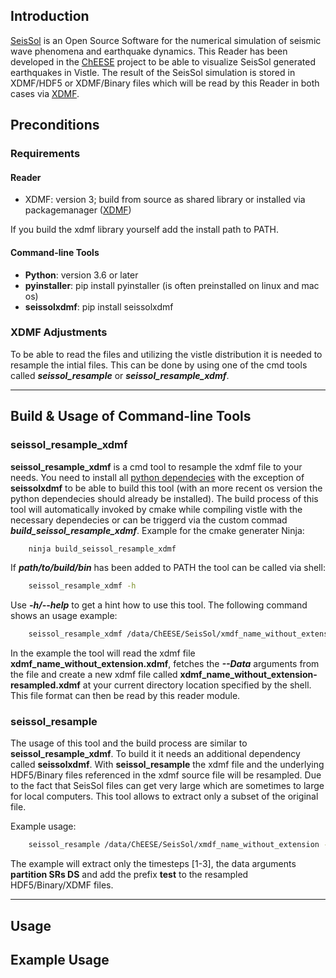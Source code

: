 [headline]:<>

## Introduction

[SeisSol](https://www.seissol.org/) is an Open Source Software for the numerical simulation of seismic wave phenomena and earthquake dynamics. This Reader has been developed in the [ChEESE](https://cheese-coe.eu/https://cheese-coe.eu/) project to be able to visualize SeisSol generated earthquakes in Vistle. The result of the SeisSol simulation is stored in XDMF/HDF5 or XDMF/Binary files which will be read by this Reader in both cases via [XDMF](https://xdmf.org/index.php/XDMF_Model_and_Format).

## Preconditions

### Requirements

#### Reader

- XDMF: version 3; build from source as shared library or installed via packagemanager ([XDMF](https://xdmf.org/index.php/XDMF_Model_and_Format))

If you build the xdmf library yourself add the install path to PATH.

#### Command-line Tools

- **Python**: version 3.6 or later
- **pyinstaller**: pip install pyinstaller (is often preinstalled on linux and mac os)
- **seissolxdmf**: pip install seissolxdmf

### XDMF Adjustments

To be able to read the files and utilizing the vistle distribution it is needed to resample the intial files. This can be done by using one of the cmd tools called ***seissol_resample*** or ***seissol_resample_xdmf***. 

---

## Build & Usage of Command-line Tools

### seissol_resample_xdmf

**seissol_resample_xdmf** is a cmd tool to resample the xdmf file to your needs. You need to install all [python dependecies](#seissol_resample_xdmf) with the exception of **seissolxdmf** to be able to build this tool (with an more recent os version the python dependecies should already be installed). The build process of this tool will automatically invoked by cmake while compiling vistle with the necessary dependecies or can be triggerd via the custom commad ***build_seissol_resample_xdmf***. Example for the cmake generater Ninja:

```bash
    ninja build_seissol_resample_xdmf
```

If ***path/to/build/bin*** has been added to PATH the tool can be called via shell:

```bash
    seissol_resample_xdmf -h
```

Use ***-h/--help*** to get a hint how to use this tool. The following command shows an usage example:

```bash
    seissol_resample_xdmf /data/ChEESE/SeisSol/xmdf_name_without_extension --version 3 --Data partition SRs T_s RT DS
```

In the example the tool will read the xdmf file **xdmf_name_without_extension.xdmf**, fetches the ***--Data*** arguments from the file and create a new xdmf file called **xdmf_name_without_extension-resampled.xdmf** at your current directory location specified by the shell. This file format can then be read by this reader module.

### seissol_resample

The usage of this tool and the build process are similar to **seissol_resample_xdmf**. To build it it needs an additional dependency called **seissolxdmf**. With **seissol_resample** the xdmf file and the underlying HDF5/Binary files referenced in the xdmf source file will be resampled. Due to the fact that SeisSol files can get very large which are sometimes to large for local computers. This tool allows to extract only a subset of the original file.

Example usage:

```bash
    seissol_resample /data/ChEESE/SeisSol/xmdf_name_without_extension --add2prefix test --version 3 --Data partition SRs DS --idt 1 2 3
```

The example will extract only the timesteps [1-3], the data arguments **partition SRs DS** and add the prefix **test** to the resampled HDF5/Binary/XDMF files.

---

## Usage

[moduleHtml]:<>

[outputPorts]:<>

[parameters]:<>

## Example Usage

![]()

